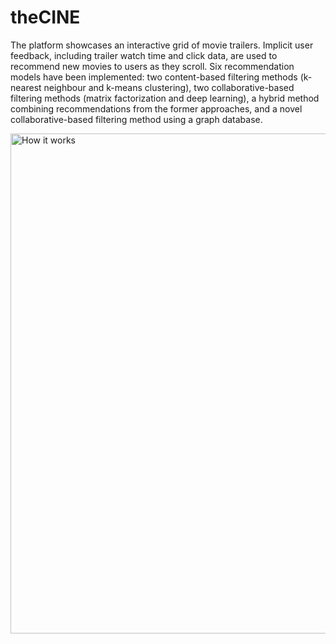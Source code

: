 # theCINE

The platform showcases an interactive grid of movie trailers. Implicit user feedback, including trailer watch time and click data, are used to recommend new movies to users as they scroll. Six recommendation models have been implemented: two content-based filtering methods (k-nearest neighbour and k-means clustering), two collaborative-based filtering methods (matrix factorization and deep learning), a hybrid method combining recommendations from the former approaches, and a novel collaborative-based filtering method using a graph database.


<img src="https://github.com/gleb-zvonkov/movieWebsite/blob/main/assets/how%20it%20works.gif" style="width: 800px;" alt="How it works">

